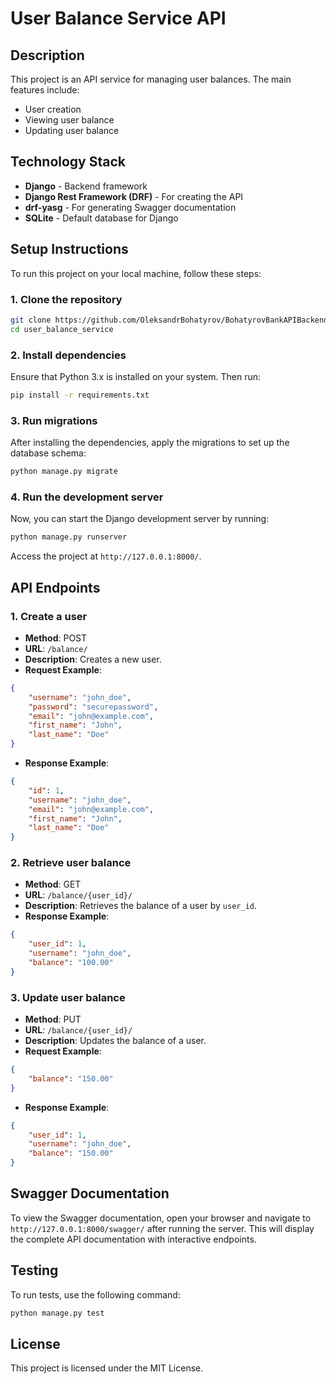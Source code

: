 # User Balance Service API

## Description

This project is an API service for managing user balances. The main features include:

-   User creation
-   Viewing user balance
-   Updating user balance

## Technology Stack

-   **Django** - Backend framework
-   **Django Rest Framework (DRF)** - For creating the API
-   **drf-yasg** - For generating Swagger documentation
-   **SQLite** - Default database for Django

## Setup Instructions

To run this project on your local machine, follow these steps:

### 1. Clone the repository

```bash
git clone https://github.com/OleksandrBohatyrov/BohatyrovBankAPIBackend.git
cd user_balance_service
```

### 2. Install dependencies

Ensure that Python 3.x is installed on your system. Then run:

```bash
pip install -r requirements.txt
```

### 3. Run migrations

After installing the dependencies, apply the migrations to set up the database schema:

```bash
python manage.py migrate
```

### 4. Run the development server

Now, you can start the Django development server by running:

```bash
python manage.py runserver
```

Access the project at `http://127.0.0.1:8000/`.

## API Endpoints

### 1. Create a user

-   **Method**: POST
-   **URL**: `/balance/`
-   **Description**: Creates a new user.
-   **Request Example**:

```json
{
	"username": "john_doe",
	"password": "securepassword",
	"email": "john@example.com",
	"first_name": "John",
	"last_name": "Doe"
}
```

-   **Response Example**:

```json
{
	"id": 1,
	"username": "john_doe",
	"email": "john@example.com",
	"first_name": "John",
	"last_name": "Doe"
}
```

### 2. Retrieve user balance

-   **Method**: GET
-   **URL**: `/balance/{user_id}/`
-   **Description**: Retrieves the balance of a user by `user_id`.
-   **Response Example**:

```json
{
	"user_id": 1,
	"username": "john_doe",
	"balance": "100.00"
}
```

### 3. Update user balance

-   **Method**: PUT
-   **URL**: `/balance/{user_id}/`
-   **Description**: Updates the balance of a user.
-   **Request Example**:

```json
{
	"balance": "150.00"
}
```

-   **Response Example**:

```json
{
	"user_id": 1,
	"username": "john_doe",
	"balance": "150.00"
}
```

## Swagger Documentation

To view the Swagger documentation, open your browser and navigate to `http://127.0.0.1:8000/swagger/` after running the server. This will display the complete API documentation with interactive endpoints.

## Testing

To run tests, use the following command:

```bash
python manage.py test
```

## License

This project is licensed under the MIT License.

